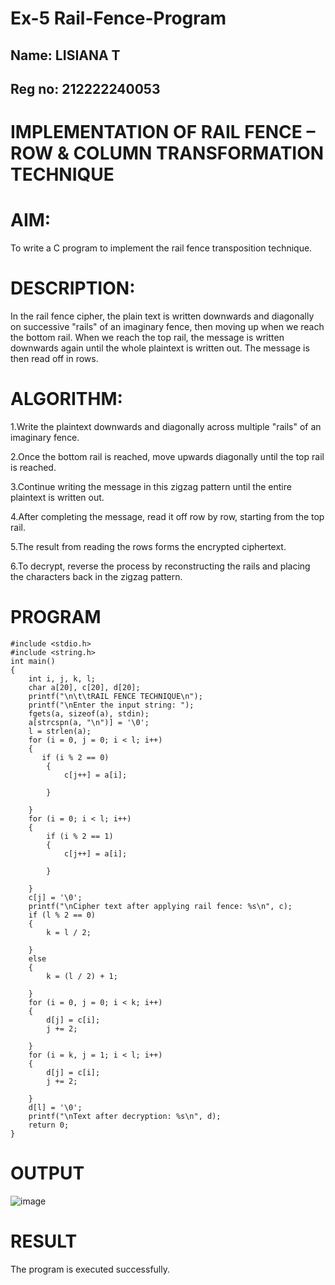 # Ex-5 Rail-Fence-Program
## Name: LISIANA T
## Reg no: 212222240053

# IMPLEMENTATION OF RAIL FENCE – ROW & COLUMN TRANSFORMATION TECHNIQUE

# AIM:
To write a C program to implement the rail fence transposition technique.

# DESCRIPTION:

In the rail fence cipher, the plain text is written downwards and diagonally on successive "rails" of an imaginary fence, then moving up when we reach the bottom rail. When we reach the top rail, the message is written downwards again until the whole plaintext is written out. The message is then read off in rows.

# ALGORITHM:

1.Write the plaintext downwards and diagonally across multiple "rails" of an imaginary fence.

2.Once the bottom rail is reached, move upwards diagonally until the top rail is reached.

3.Continue writing the message in this zigzag pattern until the entire plaintext is written out.

4.After completing the message, read it off row by row, starting from the top rail.

5.The result from reading the rows forms the encrypted ciphertext.

6.To decrypt, reverse the process by reconstructing the rails and placing the characters back in the zigzag pattern.


# PROGRAM
```
#include <stdio.h> 
#include <string.h> 
int main() 
{
    int i, j, k, l;
    char a[20], c[20], d[20];
    printf("\n\t\tRAIL FENCE TECHNIQUE\n");
    printf("\nEnter the input string: ");
    fgets(a, sizeof(a), stdin);
    a[strcspn(a, "\n")] = '\0';
    l = strlen(a); 
    for (i = 0, j = 0; i < l; i++) 
    {
       if (i % 2 == 0) 
        {
            c[j++] = a[i];
            
        }
        
    }
    for (i = 0; i < l; i++) 
    { 
        if (i % 2 == 1) 
        {
            c[j++] = a[i];
            
        }
        
    }
    c[j] = '\0'; 
    printf("\nCipher text after applying rail fence: %s\n", c);
    if (l % 2 == 0) 
    {
        k = l / 2;
        
    }
    else 
    {
        k = (l / 2) + 1;
        
    }
    for (i = 0, j = 0; i < k; i++) 
    {
        d[j] = c[i]; 
        j += 2;
        
    }
    for (i = k, j = 1; i < l; i++) 
    {
        d[j] = c[i]; 
        j += 2;
        
    }
    d[l] = '\0'; 
    printf("\nText after decryption: %s\n", d); 
    return 0; 
}
```
# OUTPUT
![image](https://github.com/user-attachments/assets/4ccbe005-4e4b-40d5-bbd3-5bbcd07dd16c)


# RESULT
The program is executed successfully.
